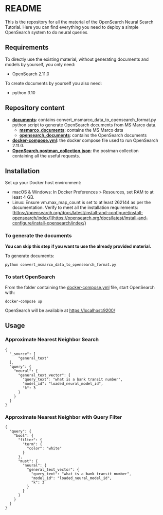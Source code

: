 # README #
This is the repository for all the material of the OpenSearch Neural Search Tutorial.
Here you can find everything you need to deploy a simple OpenSearch system to do neural queries.

## Requirements ##
To directly use the existing material, without generating documents and models by yourself, you only need:
- OpenSearch 2.11.0

To create documents by yourself you also need:
- python 3.10

## Repository content ##
- **[documents](documents)**: contains convert_msmarco_data_to_opensearch_format.py python script to generate OpenSearch documents from MS Marco data.
  - **[msmarco_documents](documents/msmarco_documents)**: contains the MS Marco data
  - **[opensearch_documents](documents/opensearch_documents)**: contains the OpenSearch documents
- **[docker-compose.yml](docker-compose.yml)**: the docker compose file used to run OpenSearch 2.11.0.
- **[OpenSearch.postman_collection.json](OpenSearch.postman_collection.json)**: the postman collection containing all the useful requests.

## Installation ##
Set up your Docker host environment:
- macOS & Windows: In Docker Preferences > Resources, set RAM to at least 4 GB.
- Linux: Ensure vm.max_map_count is set to at least 262144 as per the documentation.
Verify to meet all the installation requirements: [https://opensearch.org/docs/latest/install-and-configure/install-opensearch/index/](https://opensearch.org/docs/latest/install-and-configure/install-opensearch/index/)

### To generate the documents ###
**You can skip this step if you want to use the already provided material.**

To generate documents:
````
python convert_msmarco_data_to_opensearch_format.py
````
### To start OpenSearch ###
From the folder containing the [docker-compose.yml](docker-compose.yml) file, start OpenSearch with:
````
docker-compose up
````

OpenSearch will be available at [https://localhost:9200/](https://localhost:9200)

## Usage ##
### Approximate Nearest Neighbor Search ###
````
{
  "_source": [
      "general_text"
  ],
  "query": {
    "neural": {
      "general_text_vector": {
        "query_text": "what is a bank transit number",
        "model_id": "loaded_neural_model_id",
        "k": 3
      }
    }
  }
}
````
### Approximate Nearest Neighbor with Query Filter ###
````
{
  "query": {
    "bool": {
      "filter": {
        "term": {
          "color": "white"
        }
      },
      "must": {
        "neural": {
          "general_text_vector": {
            "query_text": "what is a bank transit number",
            "model_id": "loaded_neural_model_id",
            "k": 3
          }
        }
      }
    }
  }
}
````
